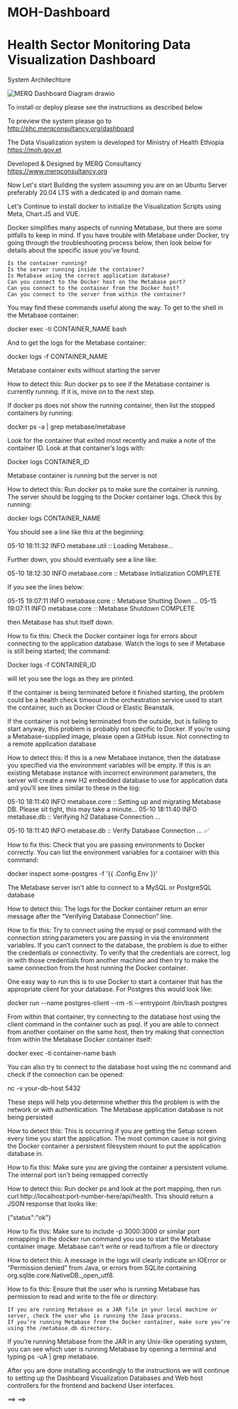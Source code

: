 # MOH-Dashboard
# Health Sector Monitoring Data Visualization Dashboard 

System Architechture

![MERQ Dashboard Diagram drawio](https://user-images.githubusercontent.com/37907891/156583101-69f5fd76-adb8-490f-b3c7-2b0fbf8e409f.png)


To install or deploy please see the instructions as described below











To preview the system please go to http://phc.merqconsultancy.org/dashboard


The Data Visualization system is developed for Ministry of Health Ethiopia https://moh.gov.et


Developed & Designed by MERQ Consultancy https://www.merqconsultancy.org







Now Let's start Building the system assuming you are on an Ubuntu Server preferably 20.04 LTS with a dedicated ip and domain name.

Let's Continue to install docker to initialize the Visualization Scripts using Meta, Chart.JS and VUE.





     

Docker simplifies many aspects of running Metabase, but there are some pitfalls to keep in mind. If you have trouble with Metabase under Docker, try going through the troubleshooting process below, then look below for details about the specific issue you’ve found.

    Is the container running?
    Is the server running inside the container?
    Is Metabase using the correct application database?
    Can you connect to the Docker host on the Metabase port?
    Can you connect to the container from the Docker host?
    Can you connect to the server from within the container?

You may find these commands useful along the way. To get to the shell in the Metabase container:

docker exec -ti CONTAINER_NAME bash

And to get the logs for the Metabase container:

docker logs -f CONTAINER_NAME

Metabase container exits without starting the server

How to detect this: Run docker ps to see if the Metabase container is currently running. If it is, move on to the next step.

If docker ps does not show the running container, then list the stopped containers by running:

docker ps -a | grep metabase/metabase

Look for the container that exited most recently and make a note of the container ID. Look at that container’s logs with:

Docker logs CONTAINER_ID

Metabase container is running but the server is not

How to detect this: Run docker ps to make sure the container is running. The server should be logging to the Docker container logs. Check this by running:

docker logs CONTAINER_NAME

You should see a line like this at the beginning:

05-10 18:11:32 INFO metabase.util :: Loading Metabase...

Further down, you should eventually see a line like:

05-10 18:12:30 INFO metabase.core :: Metabase Initialization COMPLETE

If you see the lines below:

05-15 19:07:11 INFO metabase.core :: Metabase Shutting Down ...
05-15 19:07:11 INFO metabase.core :: Metabase Shutdown COMPLETE

then Metabase has shut itself down.

How to fix this: Check the Docker container logs for errors about connecting to the application database. Watch the logs to see if Metabase is still being started; the command:

Docker logs -f CONTAINER_ID

will let you see the logs as they are printed.

If the container is being terminated before it finished starting, the problem could be a health check timeout in the orchestration service used to start the container, such as Docker Cloud or Elastic Beanstalk.

If the container is not being terminated from the outside, but is failing to start anyway, this problem is probably not specific to Docker. If you’re using a Metabase-supplied image, please open a GitHub issue.
Not connecting to a remote application database

How to detect this: If this is a new Metabase instance, then the database you specified via the environment variables will be empty. If this is an existing Metabase instance with incorrect environment parameters, the server will create a new H2 embedded database to use for application data and you’ll see lines similar to these in the log:

05-10 18:11:40 INFO metabase.core :: Setting up and migrating Metabase DB. Please sit tight, this may take a minute...
05-10 18:11:40 INFO metabase.db :: Verifying h2 Database Connection ...

05-10 18:11:40 INFO metabase.db :: Verify Database Connection ...  ✅

How to fix this: Check that you are passing environments to Docker correctly. You can list the environment variables for a container with this command:

docker inspect some-postgres -f '{{ .Config.Env }}'

The Metabase server isn't able to connect to a MySQL or PostgreSQL database

How to detect this: The logs for the Docker container return an error message after the “Verifying Database Connection” line.

How to fix this: Try to connect using the mysql or psql command with the connection string parameters you are passing in via the environment variables. If you can’t connect to the database, the problem is due to either the credentials or connectivity. To verify that the credentials are correct, log in with those credentials from another machine and then try to make the same connection from the host running the Docker container.

One easy way to run this is to use Docker to start a container that has the appropriate client for your database. For Postgres this would look like:

docker run --name postgres-client --rm -ti --entrypoint /bin/bash postgres

From within that container, try connecting to the database host using the client command in the container such as psql. If you are able to connect from another container on the same host, then try making that connection from within the Metabase Docker container itself:

docker exec -ti container-name bash

You can also try to connect to the database host using the nc command and check if the connection can be opened:

nc -v your-db-host 5432

These steps will help you determine whether this the problem is with the network or with authentication.
The Metabase application database is not being persisted

How to detect this: This is occurring if you are getting the Setup screen every time you start the application. The most common cause is not giving the Docker container a persistent filesystem mount to put the application database in.

How to fix this: Make sure you are giving the container a persistent volume.
The internal port isn't being remapped correctly

How to detect this: Run docker ps and look at the port mapping, then run curl http://localhost:port-number-here/api/health. This should return a JSON response that looks like:

{"status":"ok"}

How to fix this: Make sure to include -p 3000:3000 or similar port remapping in the docker run command you use to start the Metabase container image.
Metabase can't write or read to/from a file or directory

How to detect this: A message in the logs will clearly indicate an IOError or “Permission denied” from Java, or errors from SQLite containing org.sqlite.core.NativeDB._open_utf8.

How to fix this: Ensure that the user who is running Metabase has permission to read and write to the file or directory:

    If you are running Metabase as a JAR file in your local machine or server, check the user who is running the Java process.
    If you’re running Metabase from the Docker container, make sure you’re using the /metabase.db directory.

If you’re running Metabase from the JAR in any Unix-like operating system, you can see which user is running Metabase by opening a terminal and typing ps -uA | grep metabase.

After you are done installing accordingly to the instructions we will continue to setting up the Dashboard Visualization Databases and Web host controllers for the frontend and backend User interfaces.




==>
==>





